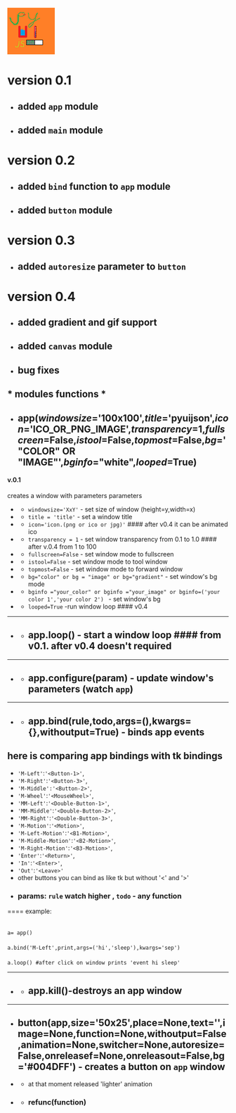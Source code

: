 
!['PYUIJSON'](icon.png 'PYUIJSON')
# version 0.1 # 
- ##  added `app` module ##
- ## added ` main ` module ##
# version 0.2 #
- ## added `bind` function to `app` module
- ## added `button` module
# version 0.3
- ## added `autoresize` parameter to `button`
# version 0.4
- ## added gradient and gif support
- ## added `canvas` module   
- ## bug fixes
## * modules functions * 
- ## app(*windowsize*='100x100',*title*='pyuijson',*icon*='ICO_OR_PNG_IMAGE',*transparency*=1,*fullscreen*=False,*istool*=False,*topmost*=False,*bg*='"COLOR" OR "IMAGE"',*bginfo*="white",*looped*=True)
 #### v.0.1 
creates a window with parameters parameters 
- - `windowsize='XxY'` - set size of window (height=y,width=x) 
- - `title = 'title'` - set a window title 
- - `icon='icon.(png or ico or jpg)'` #### after v0.4 it can be animated ico
- - `transparency = 1` - set window transparency from 0.1 to 1.0 #### after v.0.4 from 1 to 100 
- - `fullscreen=False` - set window mode to fullscreen
- - `istool=False` - set window mode to tool window
- - `topmost=False` - set window mode to forward window
- - `bg="color" or bg = "image" or bg="gradient"` - set window's bg mode
- - `bginfo ="your_color" or bginfo ="your_image" or bginfo=('your color 1','your color 2') ` - set window's bg
- - `looped=True` -run window loop #### v0.4 
***
- - ## app.loop() - start a window loop #### from v0.1. after v0.4 doesn't required 
***
- - ## app.configure(param) - update window's parameters (watch `app`) 
***
- - ## app.bind(rule,todo,args=(),kwargs={},withoutput=True) - binds app events
## here is comparing app bindings with tk bindings
- `'M-Left'`:`'<Button-1>'`,
- `'M-Right'`:`'<Button-3>'`,
- `'M-Middle':'<Button-2>'`,
- `'M-Wheel'`:`'<MouseWheel>'`,
- `'MM-Left'`:`'<Double-Button-1>'`,
- `'MM-Middle'`:`'<Double-Button-2>'`,
- `'MM-Right'`:`'<Double-Button-3>'`,
- `'M-Motion'`:`'<Motion>'`,
- `'M-Left-Motion'`:`'<B1-Motion>'`,
- `'M-Middle-Motion'`:`'<B2-Motion>'`,
- `'M-Right-Motion'`:`'<B3-Motion>'`,
- `'Enter'`:`'<Return>'`,
- `'In'`:`'<Enter>'`,
- `'Out'`:`'<Leave>'`
- other buttons you can bind as like tk but without '<' and '>'
- ### params: `rule` watch higher , `todo` - any function
====
example: 

<br> `a= app()` <br /> 
<br> `a.bind('M-Left',print,args=('hi','sleep'),kwargs='sep')` <br />
<br> `a.loop() #after click on window prints 'event hi sleep'` <br /> 
*** 
- - ## app.kill()-destroys an app window
***
- ## button(app,size='50x25',place=None,text='',image=None,function=None,withoutput=False,animation=None,switcher=None,autoresize=False,onreleasef=None,onreleasout=False,bg='#004DFF') - creates a button on `app` window
- - at that moment released 'lighter' animation
- - ### refunc(function) 



